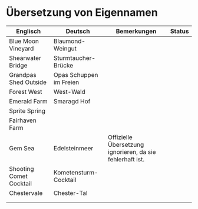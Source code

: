 # Übersetzung von Eigennamen

| Englisch                | Deutsch                | Bemerkungen                                               | Status |
|-------------------------|------------------------|-----------------------------------------------------------|--------|
| Blue Moon Vineyard      | Blaumond-Weingut       |                                                           |        |
| Shearwater Bridge       | Sturmtaucher-Brücke    |                                                           |        |
| Grandpas Shed Outside   | Opas Schuppen im Freien |                                                           |        |
| Forest West             | West-Wald              |                                                           |        |
| Emerald Farm            | Smaragd Hof            |                                                           |        |
| Sprite Spring           |                        |                                                           |        |
| Fairhaven Farm          |                        |                                                           |        |
| Gem Sea                 | Edelsteinmeer          | Offizielle Übersetzung ignorieren, da sie fehlerhaft ist. |        |
| Shooting Comet Cocktail | Kometensturm-Cocktail  |                                                           |        |
| Chestervale             | Chester-Tal            |                                                           |        |
|                         |                        |                                                           |        |
|                         |                        |                                                           |        |
